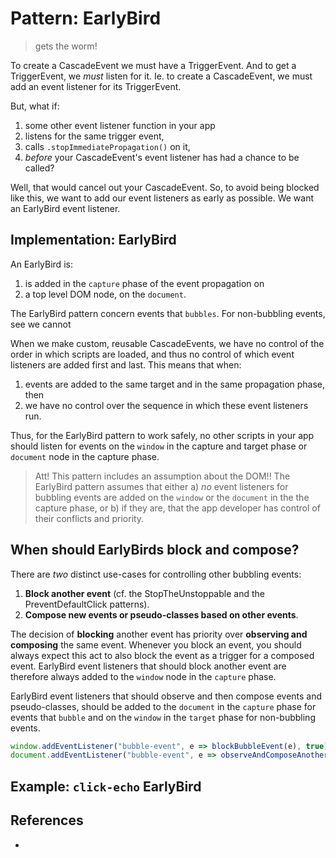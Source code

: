 # Pattern: EarlyBird

> gets the worm!

To create a CascadeEvent we must have a TriggerEvent. And to get a TriggerEvent, we *must* listen for it. Ie. to create a CascadeEvent, we must add an event listener for its TriggerEvent.

But, what if:
1. some other event listener function in your app
2. listens for the same trigger event, 
3. calls `.stopImmediatePropagation()` on it,
4. *before* your CascadeEvent's event listener has had a chance to be called?

Well, that would cancel out your CascadeEvent. So, to avoid being blocked like this, we want to add our event listeners as early as possible. We want an EarlyBird event listener.

## Implementation: EarlyBird

An EarlyBird is:
1. is added in the `capture` phase of the event propagation on
2. a top level DOM node, on the `document`.

The EarlyBird pattern concern events that `bubbles`. For non-bubbling events, see we cannot 

When we make custom, reusable CascadeEvents, we have no control of the order in which scripts are loaded, and thus no control of which event listeners are added first and last. This means that when:
1. events are added to the same target and in the same propagation phase, then
2. we have no control over the sequence in which these event listeners run. 

Thus, for the EarlyBird pattern to work safely, no other scripts in your app should listen for events on the `window` in the capture and target phase or `document` node in the capture phase.

> Att! This pattern includes an assumption about the DOM!! The EarlyBird pattern assumes that either a) *no* event listeners for bubbling events are added on the `window` or the `document` in the the capture phase, or b) if they are, that the app developer has control of their conflicts and priority.

## When should EarlyBirds block and compose?

There are *two* distinct use-cases for controlling other bubbling events:

1. **Block another event** (cf. the StopTheUnstoppable and the PreventDefaultClick patterns). 
2. **Compose new events or pseudo-classes based on other events**.

The decision of **blocking** another event has priority over **observing and composing** the same event. Whenever you block an event, you should always expect this act to also block the event as a trigger for a composed event. EarlyBird event listeners that should block another event are therefore always added to the `window` node in the `capture` phase.

EarlyBird event listeners that should observe and then compose events and pseudo-classes, should be added to the `document` in the `capture` phase for events that `bubble` and on the `window` in the `target` phase for non-bubbling events. 

```javascript
window.addEventListener("bubble-event", e => blockBubbleEvent(e), true);
document.addEventListener("bubble-event", e => observeAndComposeAnotherEvent(e), true);
```

## Example: `click-echo` EarlyBird

<code-demo src="demo/EarlyBirdClickEcho.html"></code-demo>

## References

 * 